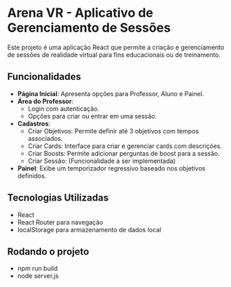 # Arena VR - Aplicativo de Gerenciamento de Sessões

Este projeto é uma aplicação React que permite a criação e gerenciamento de sessões de realidade virtual para fins educacionais ou de treinamento.

## Funcionalidades

- **Página Inicial**: Apresenta opções para Professor, Aluno e Painel.
- **Área do Professor**: 
  - Login com autenticação.
  - Opções para criar ou entrar em uma sessão.
- **Cadastros**:
  - Criar Objetivos: Permite definir até 3 objetivos com tempos associados.
  - Criar Cards: Interface para criar e gerenciar cards com descrições.
  - Criar Boosts: Permite adicionar perguntas de boost para a sessão.
  - Criar Sessão: (Funcionalidade a ser implementada)
- **Painel**: Exibe um temporizador regressivo baseado nos objetivos definidos.

## Tecnologias Utilizadas

- React
- React Router para navegação
- localStorage para armazenamento de dados local

## Rodando o projeto

- npm run build
- node server.js

